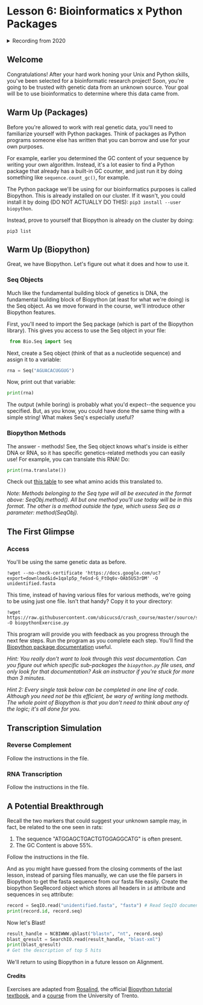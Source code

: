 # Lesson 6: Bioinformatics x Python Packages

<details>
 <summary>Recording from 2020</summary>
  https://drive.google.com/file/d/1-WxYMeo-SRU_IcOli_aE-WfE3ALmBw2M/view?usp=sharing
</details>

## Welcome

Congratulations! After your hard work honing your Unix and Python skills, you've been selected for a bioinformatic research project! Soon, you're going to be trusted with genetic data from an unknown source. Your goal will be to use bioinformatics to determine where this data came from.

## Warm Up (Packages)

Before you're allowed to work with real genetic data, you'll need to familiarize yourself with Python packages. Think of packages as Python programs someone else has written that you can borrow and use for your own purposes.

For example, earlier you determined the GC content of your sequence by writing your own algorithm. Instead, it's a lot easier to find a Python package that already has a built-in GC counter, and just run it by doing something like `sequence.count_gc()`, for example.

The Python package we'll be using for our bioinformatics purposes is called Biopython. This is already installed on our cluster. If it wasn't, you could install it by doing (DO NOT ACTUALLY DO THIS): `pip3 install --user biopython`.

Instead, prove to yourself that Biopython is already on the cluster by doing:
```
pip3 list
```

## Warm Up (Biopython)

Great, we have Biopython. Let's figure out what it does and how to use it.

### Seq Objects

Much like the fundamental building block of genetics is DNA, the fundamental building block of Biopython (at least for what we're doing) is the Seq object. As we move forward in the course, we'll introduce other Biopython features.

First, you'll need to import the Seq package (which is part of the Biopython library). This gives you access to use the Seq object in your file:

```python
 from Bio.Seq import Seq
```

Next, create a Seq object (think of that as a nucleotide sequence) and assign it to a variable:
```python
rna = Seq("AGUACACUGGUG")
```

Now, print out that variable:
```python
print(rna)
```

The output (while boring) is probably what you'd expect--the sequence you specified. But, as you know, you could have done the same thing with a simple string! What makes Seq's especially useful?

### Biopython Methods

The answer - methods! See, the Seq object knows what's inside is either DNA or RNA, so it has specific genetics-related methods you can easily use! For example, you can translate this RNA! Do:

```python
print(rna.translate())
```
Check out [this table](http://www.fao.org/3/y2775e/y2775e0e.htm) to see what amino acids this translated to.

*Note: Methods belonging to the Seq type will all be executed in the format above: SeqObj.method(). All but one method you'll use today will be in this format. The other is a method outside the type, which usess Seq as a parameter: method(SeqObj).*

## The First Glimpse

### Access

You'll be using the same genetic data as before. 
```shell
!wget --no-check-certificate 'https://docs.google.com/uc?export=download&id=1qalp5p_feGsd-G_FtOq6v-OAb5US3rDM' -O unidentified.fasta
```
This time, instead of having various files for various methods, we're going to be using just one file. Isn't that handy? Copy it to your directory:
```shell
!wget https://raw.githubusercontent.com/ubicucsd/crash_course/master/source/scripts/biopython.py -O biopythonExercise.py
```

This program will provide you with feedback as you progress through the next few steps. Run the program as you complete each step. You'll find the [Biopython package documentation](http://biopython.org/DIST/docs/api/) useful.

*Hint: You really don't want to look through this vast documentation. Can you figure out which specific sub-packages the `biopython.py` file uses, and only look for that documentation? Ask an instructor if you're stuck for more than 3 minutes.*

*Hint 2: Every single task below can be completed in one line of code. Although you need not be this efficient, be wary of writing long methods. The whole point of Biopython is that you don't need to think about any of the logic; it's all done for you.*

## Transcription Simulation

### Reverse Complement

Follow the instructions in the file.

### RNA Transcription

Follow the instructions in the file.

## A Potential Breakthrough

Recall the two markers that could suggest your unknown sample may, in fact, be related to the one seen in rats:
1. The sequence "ATGGAGCTGACTGTGGAGGCATG" is often present.
2. The GC Content is above 55%.

Follow the instructions in the file.

And as you might have guessed from the closing comments of the last lesson, instead of parsing files manually, we can use the file parsers in Biopython to get the fasta sequence from our fasta file easily.
Create the biopython SeqRecord object which stores all headers in ```id``` attribute and sequences in ```seq``` attribute:
```python
record = SeqIO.read("unidentified.fasta", "fasta") # Read SeqIO documentation
print(record.id, record.seq)
```
Now let's Blast!
```python
result_handle = NCBIWWW.qblast("blastn", "nt", record.seq)
blast_qresult = SearchIO.read(result_handle, "blast-xml")
print(blast_qresult)
# Get the description of top 5 hits
```
We'll return to using Biopython in a future lesson on Alignment.

#### Credits
Exercises are adapted from [Rosalind](http://rosalind.info), the official [Biopython tutorial textbook](http://biopython.org/DIST/docs/tutorial/Tutorial.pdf), and a [course](http://disi.unitn.it/~teso/courses/sciprog/python_biopython_exercises.html) from the University of Trento.
